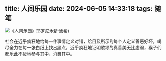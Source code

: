

title: 人间乐园
date: 2024-06-05 14:33:18
tags: 随笔
---

![《人间乐园》耶罗尼米斯·波希)](https://hxy-blog.oss-cn-beijing.aliyuncs.com/images/1920px-El_jardi%CC%81n_de_las_Delicias,_de_El_Bosco.jpg)

社会在近乎疯狂地给每一件事情定义对错，给目及所示的每个人定义善恶好坏，竭尽全力在每一张白纸上找出黑点，近乎疯狂地证明歌颂的真善美无比虚弱，猴子们都乐此不疲地参与其中、消费其中。
